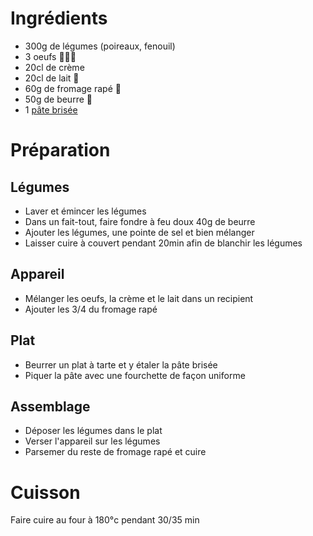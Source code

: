 # Ingrédients

* 300g de légumes (poireaux, fenouil)
* 3 oeufs 🥚🥚🥚
* 20cl de crème
* 20cl de lait 🥛
* 60g de fromage rapé 🧀
* 50g de beurre 🧈
* 1 [pâte brisée]((pate_brisee.md))

# Préparation

## Légumes

* Laver et émincer les légumes
* Dans un fait-tout, faire fondre à feu doux 40g de beurre
* Ajouter les légumes, une pointe de sel et bien mélanger
* Laisser cuire à couvert pendant 20min afin de blanchir les légumes

## Appareil

* Mélanger les oeufs, la crème et le lait dans un recipient
* Ajouter les 3/4 du fromage rapé

## Plat

* Beurrer un plat à tarte et y étaler la pâte brisée
* Piquer la pâte avec une fourchette de façon uniforme

## Assemblage

* Déposer les légumes dans le plat
* Verser l'appareil sur les légumes
* Parsemer du reste de fromage rapé et cuire

# Cuisson

Faire cuire au four à 180°c pendant 30/35 min
